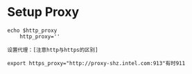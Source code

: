 # Setup Proxy
	echo $http_proxy
		http_proxy=''
	
	设置代理：[注意http与https的区别]
	
	export https_proxy="http://proxy-shz.intel.com:913"有时911